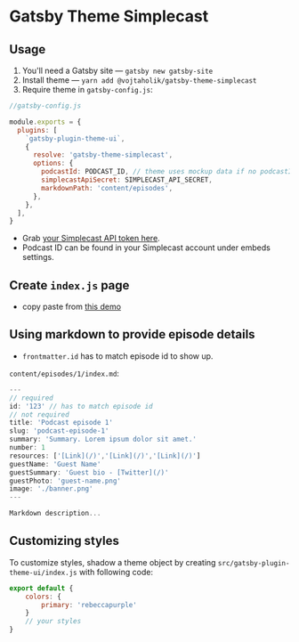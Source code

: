 # Gatsby Theme Simplecast

## Usage

1. You'll need a Gatsby site — `gatsby new gatsby-site`
2. Install theme — `yarn add @vojtaholik/gatsby-theme-simplecast`
3. Require theme in `gatsby-config.js`:  
```js
//gatsby-config.js

module.exports = {
  plugins: [
    `gatsby-plugin-theme-ui`,
    {
      resolve: 'gatsby-theme-simplecast',
      options: {
        podcastId: PODCAST_ID, // theme uses mockup data if no podcastId provided
        simplecastApiSecret: SIMPLECAST_API_SECRET, 
        markdownPath: 'content/episodes',
      },
    },
  ],
}
```
- Grab [your Simplecast API token here](https://dashboard.simplecast.com/account/private-apps).
- Podcast ID can be found in your Simplecast account under embeds settings.


## Create `index.js` page
- copy paste from [this demo](https://github.com/vojtaholik/gatsby-theme-simplecast/blob/master/demo/src/pages/index.js)



## Using markdown to provide episode details
- `frontmatter.id` has to match episode id to show up. 

`content/episodes/1/index.md`:
```js
---
// required
id: '123' // has to match episode id
// not required
title: 'Podcast episode 1'
slug: 'podcast-episode-1'
summary: 'Summary. Lorem ipsum dolor sit amet.'
number: 1
resources: ['[Link](/)','[Link](/)','[Link](/)']
guestName: 'Guest Name'
guestSummary: 'Guest bio - [Twitter](/)'
guestPhoto: 'guest-name.png'
image: './banner.png'
---

Markdown description...
```



## Customizing styles

To customize styles, shadow a theme object by creating `src/gatsby-plugin-theme-ui/index.js` with following code:
```js
export default {
    colors: {
        primary: 'rebeccapurple'
    }
    // your styles
}
```

